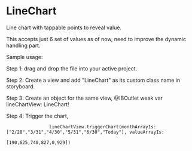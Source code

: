 # LineChart
Line chart with tappable points to reveal value.

This accepts just 6 set of values as of now, need to improve the dynamic handling part.


Sample usage:

Step 1: drag and drop the file into your active project.

Step 2: Create a view and add "LineChart" as its custom class name in storyboard.

Step 3: Create an object for the same view,
            @IBOutlet weak var lineChartView: LineChart!
            
Step 4: Trigger the chart,

                    lineChartView.triggerChart(monthArrayIs: ["2/28","3/31","4/30","5/31","6/30","Today"], valueArrayIs: 
                                                             [190,625,740,827,0,929])
                                                             
                                                             






